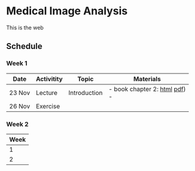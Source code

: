 # Medical Image Analysis

This is the web

## Schedule
### Week 1
|  Date | Activitity | Topic | Materials |
| --- | --- | --- | --- |
| 23 Nov | Lecture  | Introduction | - book chapter 2: [html](./book/html/index.html) [pdf](./book/mia.pdf)) <br/> -  |
| 26 Nov | Exercise |              | |

### Week 2

| Week |
| --- |
| 1 | 
| 2 |

